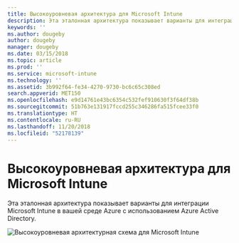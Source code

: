 ```yaml
---
title: Высокоуровневая архитектура для Microsoft Intune
description: Эта эталонная архитектура показывает варианты для интеграции Microsoft Intune в вашей среде Azure с использованием Azure Active Directory.
keywords: ''
ms.author: dougeby
author: dougeby
manager: dougeby
ms.date: 03/15/2018
ms.topic: article
ms.prod: ''
ms.service: microsoft-intune
ms.technology: ''
ms.assetid: 3b992f64-fe34-4270-9730-bc6c65c308ed
search.appverid: MET150
ms.openlocfilehash: e9d14761e43bc6354c532fef910630f3f64df38b
ms.sourcegitcommit: 51b763e131917fccd255c346286fa515fcee33f0
ms.translationtype: HT
ms.contentlocale: ru-RU
ms.lasthandoff: 11/20/2018
ms.locfileid: "52178139"
---
```

# <a name="high-level-architecture-for-microsoft-intune"></a>Высокоуровневая архитектура для Microsoft Intune
Эта эталонная архитектура показывает варианты для интеграции Microsoft Intune в вашей среде Azure с использованием Azure Active Directory.  
 
![Высокоуровневая архитектурная схема для Microsoft Intune](/intune/media/intunearchitecture.svg)
